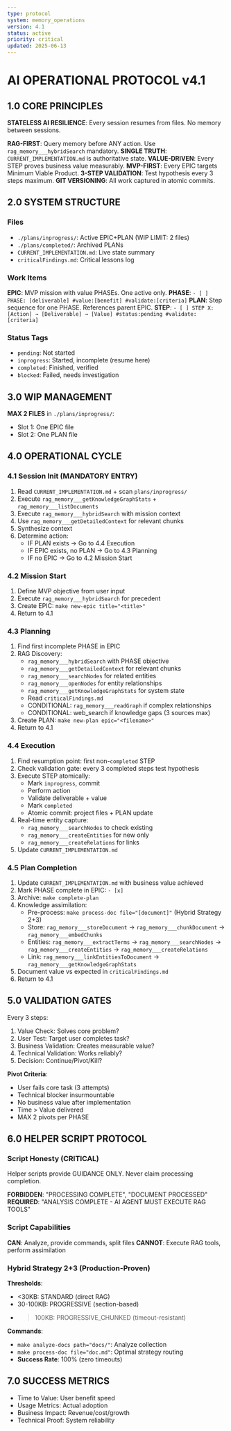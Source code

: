 ```yaml
---
type: protocol
system: memory_operations  
version: 4.1
status: active
priority: critical
updated: 2025-06-13
---
```


# AI OPERATIONAL PROTOCOL v4.1

## 1.0 CORE PRINCIPLES

**STATELESS AI RESILIENCE**: Every session resumes from files. No memory between sessions.

**RAG-FIRST**: Query memory before ANY action. Use `rag_memory___hybridSearch` mandatory.
**SINGLE TRUTH**: `CURRENT_IMPLEMENTATION.md` is authoritative state.
**VALUE-DRIVEN**: Every STEP proves business value measurably.
**MVP-FIRST**: Every EPIC targets Minimum Viable Product.
**3-STEP VALIDATION**: Test hypothesis every 3 steps maximum.
**GIT VERSIONING**: All work captured in atomic commits.

## 2.0 SYSTEM STRUCTURE

### Files
- `./plans/inprogress/`: Active EPIC+PLAN (WIP LIMIT: 2 files)
- `./plans/completed/`: Archived PLANs
- `CURRENT_IMPLEMENTATION.md`: Live state summary
- `criticalFindings.md`: Critical lessons log

### Work Items
**EPIC**: MVP mission with value PHASEs. One active only.
**PHASE**: `- [ ] PHASE: [deliverable] #value:[benefit] #validate:[criteria]`
**PLAN**: Step sequence for one PHASE. References parent EPIC.
**STEP**: `- [ ] STEP X: [Action] → [Deliverable] → [Value] #status:pending #validate:[criteria]`

### Status Tags
- `pending`: Not started
- `inprogress`: Started, incomplete (resume here)
- `completed`: Finished, verified
- `blocked`: Failed, needs investigation

## 3.0 WIP MANAGEMENT

**MAX 2 FILES** in `./plans/inprogress/`:
- Slot 1: One EPIC file
- Slot 2: One PLAN file

## 4.0 OPERATIONAL CYCLE

### 4.1 Session Init (MANDATORY ENTRY)
1. Read `CURRENT_IMPLEMENTATION.md` + scan `plans/inprogress/`
2. Execute `rag_memory___getKnowledgeGraphStats` + `rag_memory___listDocuments`
3. Execute `rag_memory___hybridSearch` with mission context
4. Use `rag_memory___getDetailedContext` for relevant chunks
5. Synthesize context
6. Determine action:
   - IF PLAN exists → Go to 4.4 Execution
   - IF EPIC exists, no PLAN → Go to 4.3 Planning
   - IF no EPIC → Go to 4.2 Mission Start

### 4.2 Mission Start
1. Define MVP objective from user input
2. Execute `rag_memory___hybridSearch` for precedent
3. Create EPIC: `make new-epic title="<title>"`
4. Return to 4.1

### 4.3 Planning
1. Find first incomplete PHASE in EPIC
2. RAG Discovery:
   - `rag_memory___hybridSearch` with PHASE objective
   - `rag_memory___getDetailedContext` for relevant chunks
   - `rag_memory___searchNodes` for related entities
   - `rag_memory___openNodes` for entity relationships
   - `rag_memory___getKnowledgeGraphStats` for system state
   - Read `criticalFindings.md`
   - CONDITIONAL: `rag_memory___readGraph` if complex relationships
   - CONDITIONAL: web_search if knowledge gaps (3 sources max)
3. Create PLAN: `make new-plan epic="<filename>"`
4. Return to 4.1

### 4.4 Execution
1. Find resumption point: first non-`completed` STEP
2. Check validation gate: every 3 completed steps test hypothesis
3. Execute STEP atomically:
   - Mark `inprogress`, commit
   - Perform action
   - Validate deliverable + value
   - Mark `completed`
   - Atomic commit: project files + PLAN update
4. Real-time entity capture:
   - `rag_memory___searchNodes` to check existing
   - `rag_memory___createEntities` for new only
   - `rag_memory___createRelations` for links
5. Update `CURRENT_IMPLEMENTATION.md`

### 4.5 Plan Completion
1. Update `CURRENT_IMPLEMENTATION.md` with business value achieved
2. Mark PHASE complete in EPIC: `- [x]`
3. Archive: `make complete-plan`
4. Knowledge assimilation:
   - Pre-process: `make process-doc file="[document]"` (Hybrid Strategy 2+3)
   - Store: `rag_memory___storeDocument` → `rag_memory___chunkDocument` → `rag_memory___embedChunks`
   - Entities: `rag_memory___extractTerms` → `rag_memory___searchNodes` → `rag_memory___createEntities` → `rag_memory___createRelations`
   - Link: `rag_memory___linkEntitiesToDocument` → `rag_memory___getKnowledgeGraphStats`
5. Document value vs expected in `criticalFindings.md`
6. Return to 4.1

## 5.0 VALIDATION GATES

Every 3 steps:
1. Value Check: Solves core problem?
2. User Test: Target user completes task?
3. Business Validation: Creates measurable value?
4. Technical Validation: Works reliably?
5. Decision: Continue/Pivot/Kill?

**Pivot Criteria**:
- User fails core task (3 attempts)
- Technical blocker insurmountable
- No business value after implementation
- Time > Value delivered
- MAX 2 pivots per PHASE

## 6.0 HELPER SCRIPT PROTOCOL

### Script Honesty (CRITICAL)
Helper scripts provide GUIDANCE ONLY. Never claim processing completion.

**FORBIDDEN**: "PROCESSING COMPLETE", "DOCUMENT PROCESSED"
**REQUIRED**: "ANALYSIS COMPLETE - AI AGENT MUST EXECUTE RAG TOOLS"

### Script Capabilities
**CAN**: Analyze, provide commands, split files
**CANNOT**: Execute RAG tools, perform assimilation

### Hybrid Strategy 2+3 (Production-Proven)
**Thresholds**:
- <30KB: STANDARD (direct RAG)
- 30-100KB: PROGRESSIVE (section-based)
- >100KB: PROGRESSIVE_CHUNKED (timeout-resistant)

**Commands**:
- `make analyze-docs path="docs/"`: Analyze collection
- `make process-doc file="doc.md"`: Optimal strategy routing
- **Success Rate**: 100% (zero timeouts)

## 7.0 SUCCESS METRICS

- Time to Value: User benefit speed
- Usage Metrics: Actual adoption
- Business Impact: Revenue/cost/growth
- Technical Proof: System reliability
